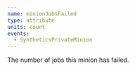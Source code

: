 ```yaml
---
name: minionJobsFailed
type: attribute
units: count
events:
  - SyntheticsPrivateMinion
---
```


The number of jobs this minion has failed.